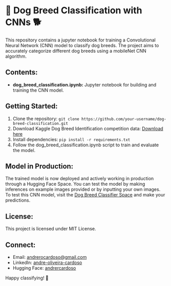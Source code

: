 # 🐾 Dog Breed Classification with CNNs 🐕

This repository contains a jupyter notebook for training a Convolutional Neural Network (CNN) model to classify dog breeds. The project aims to accurately categorize different dog breeds using a mobileNet CNN algorithm.

## Contents:
- **dog_breed_classification.ipynb:** Jupyter notebook for building and training the CNN model.

## Getting Started:
1. Clone the repository: `git clone https://github.com/your-username/dog-breed-classification.git`
2. Download Kaggle Dog Breed Identification competition data: [Download here](https://www.kaggle.com/c/dog-breed-identification/data)
3. Install dependencies: `pip install -r requirements.txt`
4. Follow the dog_breed_classification.ipynb script to train and evaluate the model.

## Model in Production:
The trained model is now deployed and actively working in production through a Hugging Face Space. You can test the model by making inferences on example images provided or by inputting your own images.
To test this CNN model, visit the [Dog Breed Classifier Space](https://huggingface.co/spaces/andrercardoso/dog-breed-classifier) and make your predictions.

## License:
This project is licensed under MIT License.

## Connect:
- Email: andrerocardoso@gmail.com
- LinkedIn: [andre-oliveira-cardoso](https://www.linkedin.com/in/andre-oliveira-cardoso/)
- Hugging Face: [andrercardoso](https://huggingface.co/andrercardoso)

Happy classifying! 🐶
